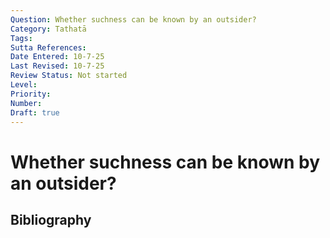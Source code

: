 ```yaml
---
Question: Whether suchness can be known by an outsider?
Category: Tathatā
Tags: 
Sutta References: 
Date Entered: 10-7-25
Last Revised: 10-7-25
Review Status: Not started
Level: 
Priority: 
Number: 
Draft: true
---
```


# Whether suchness can be known by an outsider?

## Bibliography

<!-- 

Notes:



-->